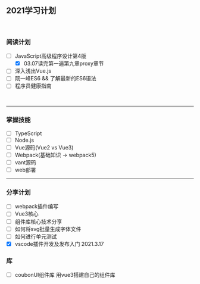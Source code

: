 ## 2021学习计划
<br>

### 阅读计划
- [ ] JavaScript高级程序设计第4版
  - [x] 03.07读完第一遍第九章proxy章节
- [ ] 深入浅出Vue.js
- [ ] 阮一峰ES6 && 了解最新的ES6语法
- [ ] 程序员健康指南
<br> 

---
### 掌握技能 
- [ ] TypeScript
- [ ] Node.js
- [ ] Vue源码(Vue2 vs Vue3)
- [ ] Webpack(基础知识 -> webpack5)
- [ ] vant源码
- [ ] web部署
---

### 分享计划
- [ ] webpack插件编写
- [ ] Vue3核心
- [ ] 组件库核心技术分享  
- [ ] 如何将svg批量生成字体文件
- [ ] 如何进行单元测试
- [x] vscode插件开发及发布入门 2021.3.17 

### 库  
- [ ] coubonUI组件库 用vue3搭建自己的组件库
